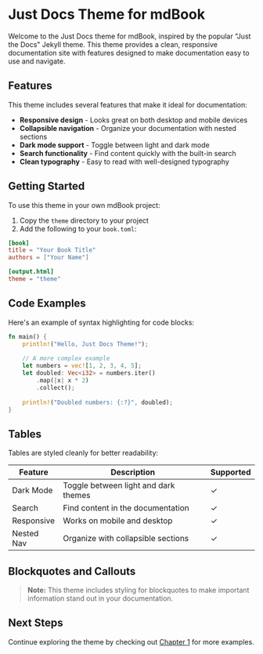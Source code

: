 # Just Docs Theme for mdBook

Welcome to the Just Docs theme for mdBook, inspired by the popular "Just the Docs" Jekyll theme. This theme provides a clean, responsive documentation site with features designed to make documentation easy to use and navigate.

## Features

This theme includes several features that make it ideal for documentation:

- **Responsive design** - Looks great on both desktop and mobile devices
- **Collapsible navigation** - Organize your documentation with nested sections
- **Dark mode support** - Toggle between light and dark mode
- **Search functionality** - Find content quickly with the built-in search
- **Clean typography** - Easy to read with well-designed typography

## Getting Started

To use this theme in your own mdBook project:

1. Copy the `theme` directory to your project
2. Add the following to your `book.toml`:

```toml
[book]
title = "Your Book Title"
authors = ["Your Name"]

[output.html]
theme = "theme"
```

## Code Examples

Here's an example of syntax highlighting for code blocks:

```rust
fn main() {
    println!("Hello, Just Docs Theme!");
    
    // A more complex example
    let numbers = vec![1, 2, 3, 4, 5];
    let doubled: Vec<i32> = numbers.iter()
        .map(|x| x * 2)
        .collect();
    
    println!("Doubled numbers: {:?}", doubled);
}
```

## Tables

Tables are styled cleanly for better readability:

| Feature | Description | Supported |
|---------|-------------|-----------|
| Dark Mode | Toggle between light and dark themes | ✓ |
| Search | Find content in the documentation | ✓ |
| Responsive | Works on mobile and desktop | ✓ |
| Nested Nav | Organize with collapsible sections | ✓ |

## Blockquotes and Callouts

> **Note:** This theme includes styling for blockquotes to make important information stand out in your documentation.

## Next Steps

Continue exploring the theme by checking out [Chapter 1](chapter_1.md) for more examples.
